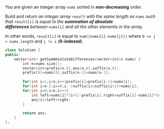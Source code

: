 You are given an integer array `nums` sorted in **non-decreasing** order.

Build and return _an integer array_ `result` _with the same length as_ `nums` _such that_ `result[i]` _is equal to the **summation of absolute differences** between_ `nums[i]` _and all the other elements in the array._

In other words, `result[i]` is equal to `sum(|nums[i]-nums[j]|)` where `0 <= j < nums.length` and `j != i` (**0-indexed**).

```cpp
class Solution {
public:
    vector<int> getSumAbsoluteDifferences(vector<int>& nums) {
        int n=nums.size();
        vector<int>prefix(n,0),ans(n,0),suffix(n,0);
        prefix[0]=nums[0],suffix[n-1]=nums[n-1];
        
        for(int i=1;i<n;i++)prefix[i]=prefix[i-1]+nums[i];
        for(int i=n-2;i>=0;i--)suffix[i]=suffix[i+1]+nums[i];
        for(int i=0;i<n;i++){
            int left=nums[i]*(i+1)-prefix[i],right=suffix[i]-nums[i]*(n-i);
            ans[i]=left+right;
        }
        
        return ans;
    }
};
```